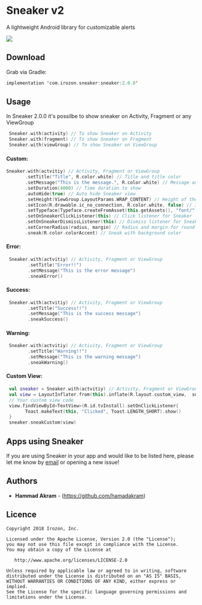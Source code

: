 # Sneaker v2
A lightweight Android library for customizable alerts

![](https://github.com/Hamadakram/Sneaker/blob/master/art/Sneaker.png?raw=true)
## Download
Grab via Gradle:
```kotlin
implementation 'com.irozon.sneaker:sneaker:2.0.0'
```
## Usage

In Sneaker 2.0.0 it's possilbe to show sneaker on Activity, Fragment or any ViewGroup
```kotlin
 Sneaker.with(activity) // To show Sneaker on Activity
 Sneaker.with(fragment) // To show Sneaker on Fragment
 Sneaker.with(viewGroup) // To show Sneaker on ViewGroup
```

#### Custom:
```kotlin
Sneaker.with(actvitiy) // Activity, Fragment or ViewGroup
       .setTitle("Title", R.color.white) // Title and title color
       .setMessage("This is the message.", R.color.white) // Message and message color
       .setDuration(4000) // Time duration to show
       .autoHide(true) // Auto hide Sneaker view
       .setHeight(ViewGroup.LayoutParams.WRAP_CONTENT) // Height of the Sneaker layout
       .setIcon(R.drawable.ic_no_connection, R.color.white, false) // Icon, icon tint color and circular icon view
       .setTypeface(Typeface.createFromAsset(this.getAssets(), "font/" + fontName)); // Custom font for title and message
       .setOnSneakerClickListener(this) // Click listener for Sneaker
       .setOnSneakerDismissListener(this) // Dismiss listener for Sneaker. - Version 1.0.2
       .setCornerRadius(radius, margin) // Radius and margin for round corner Sneaker. - Version 1.0.2
       .sneak(R.color.colorAccent) // Sneak with background color
```
#### Error:
```kotlin
 Sneaker.with(actvitiy) // Activity, Fragment or ViewGroup
        .setTitle("Error!!")
        .setMessage("This is the error message")
        .sneakError()
```
#### Success:
```kotlin
 Sneaker.with(actvitiy) // Activity, Fragment or ViewGroup
        .setTitle("Success!!")
        .setMessage("This is the success message")
        .sneakSuccess()
```
#### Warning:
```kotlin
 Sneaker.with(actvitiy) // Activity, Fragment or ViewGroup
        .setTitle("Warning!!")
        .setMessage("This is the warning message")
        .sneakWarning()
```
#### Custom View:
```kotlin
 val sneaker = Sneaker.with(actvitiy) // Activity, Fragment or ViewGroup
 val view = LayoutInflater.from(this).inflate(R.layout.custom_view,  sneaker.getView(), false)
 // Your custom view code
 view.findViewById<TextView>(R.id.tvInstall).setOnClickListener{
       Toast.makeText(this, "Clicked", Toast.LENGTH_SHORT).show()
 }
 sneaker.sneakCustom(view)
```
## Apps using Sneaker
If you are using Sneaker in your app and would like to be listed here, please let me know by [email](mailto:hamadakram91@gmail.com) or opening a new issue!

## Authors

* **Hammad Akram** - (https://github.com/hamadakram)

## Licence
```
Copyright 2018 Irozon, Inc.

Licensed under the Apache License, Version 2.0 (the "License");
you may not use this file except in compliance with the License.
You may obtain a copy of the License at

   http://www.apache.org/licenses/LICENSE-2.0

Unless required by applicable law or agreed to in writing, software
distributed under the License is distributed on an "AS IS" BASIS,
WITHOUT WARRANTIES OR CONDITIONS OF ANY KIND, either express or implied.
See the License for the specific language governing permissions and
limitations under the License.
```
